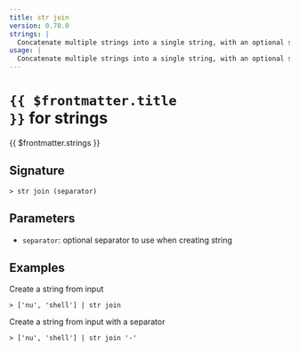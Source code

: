 ```yaml
---
title: str join
version: 0.70.0
strings: |
  Concatenate multiple strings into a single string, with an optional separator between each
usage: |
  Concatenate multiple strings into a single string, with an optional separator between each
---
```


# <code>{{ $frontmatter.title }}</code> for strings

<div class='command-title'>{{ $frontmatter.strings }}</div>

## Signature

```> str join (separator)```

## Parameters

 -  `separator`: optional separator to use when creating string

## Examples

Create a string from input
```shell
> ['nu', 'shell'] | str join
```

Create a string from input with a separator
```shell
> ['nu', 'shell'] | str join '-'
```
